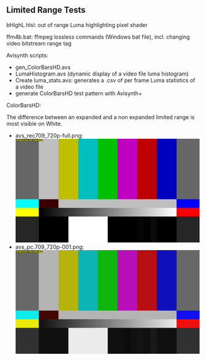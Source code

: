 ## Limited Range Tests

bHighL.hlsl: out of range Luma highlighting pixel shader

ffm4b.bat: ffmpeg lossless commands (Windows bat file), incl. changing video bitstream range tag

Avisynth scripts:
* gen_ColorBarsHD.avs 
* LumaHistogram.avs (dynamic display of a video file luma histogram) 
* Create luma_stats.avs: generates a .csv of per frame Luma statistics of a video file
* generate ColorBarsHD test pattern with Avisynth+

ColorBarsHD:

The difference between an expanded and a non expanded limited range is most visible on White.
* avs_rec709_720p-full.png:
![](https://github.com/butterw/bShaders/blob/master/test_LimitedRange/avs_rec709_720p-002.png?raw=true)
* avs_pc.709_720p-001.png:
![](https://github.com/butterw/bShaders/blob/master/test_LimitedRange/avs_pc.709_720p-001.png?raw=true)

